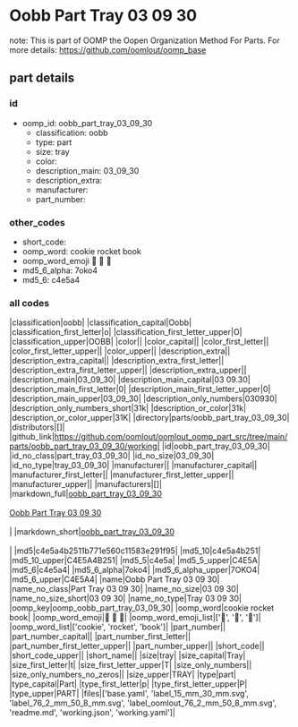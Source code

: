 # Oobb Part Tray 03 09 30  

note: This is part of OOMP the Oopen Organization Method For Parts. For more details: https://github.com/oomlout/oomp_base

##  part details





### id
* oomp_id: oobb_part_tray_03_09_30
  * classification: oobb
  * type: part
  * size: tray
  * color: 
  * description_main: 03_09_30
  * description_extra: 
  * manufacturer: 
  * part_number: 

### other_codes
* short_code: 
* oomp_word: cookie rocket book
* oomp_word_emoji :cookie: :rocket: :book:
* md5_6_alpha: 7oko4
* md5_6: c4e5a4

### all codes 
|classification|oobb|
|classification_capital|Oobb|
|classification_first_letter|o|
|classification_first_letter_upper|O|
|classification_upper|OOBB|
|color||
|color_capital||
|color_first_letter||
|color_first_letter_upper||
|color_upper||
|description_extra||
|description_extra_capital||
|description_extra_first_letter||
|description_extra_first_letter_upper||
|description_extra_upper||
|description_main|03_09_30|
|description_main_capital|03 09.30|
|description_main_first_letter|0|
|description_main_first_letter_upper|0|
|description_main_upper|03_09_30|
|description_only_numbers|030930|
|description_only_numbers_short|31k|
|description_or_color|31k|
|description_or_color_upper|31K|
|directory|parts/oobb_part_tray_03_09_30|
|distributors|[]|
|github_link|https://github.com/oomlout/oomlout_oomp_part_src/tree/main/parts/oobb_part_tray_03_09_30/working|
|id|oobb_part_tray_03_09_30|
|id_no_class|part_tray_03_09_30|
|id_no_size|03_09_30|
|id_no_type|tray_03_09_30|
|manufacturer||
|manufacturer_capital||
|manufacturer_first_letter||
|manufacturer_first_letter_upper||
|manufacturer_upper||
|manufacturers|[]|
|markdown_full|[oobb_part_tray_03_09_30](https://github.com/oomlout/oomlout_oomp_part_src/tree/main/parts/oobb_part_tray_03_09_30/working)<br>[](https://github.com/oomlout/oomlout_oomp_part_src/tree/main/parts/oobb_part_tray_03_09_30/working)<br>[Oobb Part Tray 03 09 30](https://github.com/oomlout/oomlout_oomp_part_src/tree/main/parts/oobb_part_tray_03_09_30/working)<br><br>|
|markdown_short|[oobb_part_tray_03_09_30](https://github.com/oomlout/oomlout_oomp_part_src/tree/main/parts/oobb_part_tray_03_09_30/working)<br><br>|
|md5|c4e5a4b2511b771e560c11583e291f95|
|md5_10|c4e5a4b251|
|md5_10_upper|C4E5A4B251|
|md5_5|c4e5a|
|md5_5_upper|C4E5A|
|md5_6|c4e5a4|
|md5_6_alpha|7oko4|
|md5_6_alpha_upper|7OKO4|
|md5_6_upper|C4E5A4|
|name|Oobb Part Tray 03 09 30|
|name_no_class|Part Tray 03 09 30|
|name_no_size|03 09 30|
|name_no_size_short|03 09 30|
|name_no_type|Tray 03 09 30|
|oomp_key|oomp_oobb_part_tray_03_09_30|
|oomp_word|cookie rocket book|
|oomp_word_emoji|:cookie: :rocket: :book:|
|oomp_word_emoji_list|[':cookie:', ':rocket:', ':book:']|
|oomp_word_list|['cookie', 'rocket', 'book']|
|part_number||
|part_number_capital||
|part_number_first_letter||
|part_number_first_letter_upper||
|part_number_upper||
|short_code||
|short_code_upper||
|short_name||
|size|tray|
|size_capital|Tray|
|size_first_letter|t|
|size_first_letter_upper|T|
|size_only_numbers||
|size_only_numbers_no_zeros||
|size_upper|TRAY|
|type|part|
|type_capital|Part|
|type_first_letter|p|
|type_first_letter_upper|P|
|type_upper|PART|
|files|['base.yaml', 'label_15_mm_30_mm.svg', 'label_76_2_mm_50_8_mm.svg', 'label_oomlout_76_2_mm_50_8_mm.svg', 'readme.md', 'working.json', 'working.yaml']|
